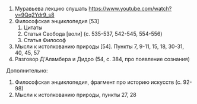 1. Муравьева лекцию слушать https://www.youtube.com/watch?v=9Qq2Ydr9_s8
2. Философская энциклопедия [53]
	1. Цитаты
	2. Статья Свобода [воли] (c. 535-537, 542-545, 554-556) 
	3. Статья Философ
3. Мысли к истолкованию природы [54]. Пункты 7, 9-11, 15, 18, 30-31, 40, 45, 57
4. Разговор Д'Аламбера и Дидро (54, c. 384, про появление сознания)

Дополнительно:
1. Философская энциклопедия, фрагмент про историю искусств (с. 92-98)
2. Мысли к истолкованию природы, пункты 27, 28
